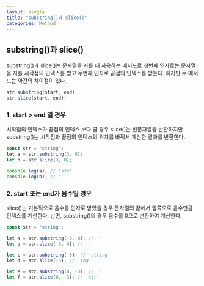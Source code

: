 ```yaml
---
layout: single
title: "substring()과 slice()"
categories: Method
---
```


## substring()과 slice()

substring()과 slice()는 문자열을 자를 때 사용하는 메서드로 첫번째 인자로는 문자열을 자를 시작점의 인덱스를 받고 두번째 인자로 끝점의 인덱스를 받는다. 하지만 두 메서드는 약간의 차이점이 있다.

```javascript
str.substring(start, end);
str.slice(start, end);
```

### 1. start > end 일 경우

시작점의 인덱스가 끝점의 인덱스 보다 클 경우 slice()는 빈문자열을 반환하지만 substring()는 시작점과 끝점의 인덱스의 위치를 바꿔서 계산한 결과를 반환한다.

```javascript
const str = "string";
let a = str.substring(3, 0);
let b = str.slice(3, 0);

console.log(a); // 'str'
console.log(b); // ''
```

### 2. start 또는 end가 음수일 경우

slice()는 기본적으로 음수를 인자로 받았을 경우 문자열의 끝에서 앞쪽으로 음수만큼 인덱스를 계산한다. 반면, substring()의 경우 음수를 0으로 변환하여 계산한다.

```javascript
const str = "string";

let a = str.substring(-3, 0); // ''
let b = str.slice(-3, 0); // ''

let c = str.substring(-3); // 'string'
let d = str.slice(-3); // 'ing'

let e = str.substring(0, -3); // ''
let f = str.slice(0, -3); // 'str'
```
